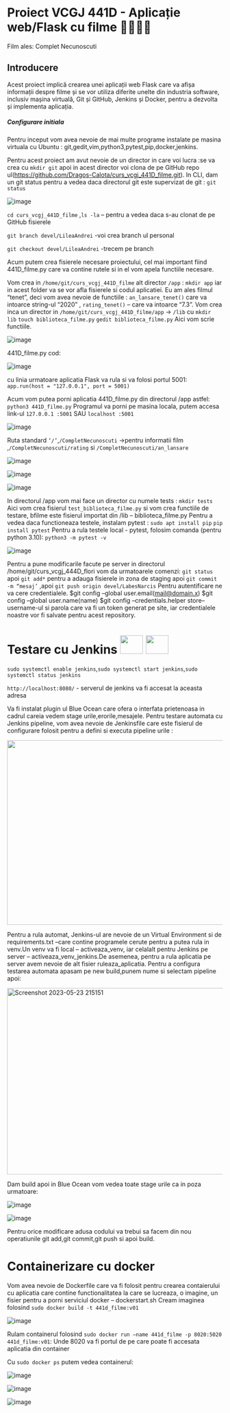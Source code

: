 # Proiect VCGJ 441D - Aplicație web/Flask cu filme 🎥🎥🎥🎥
Film ales: Complet Necunoscuti

## Introducere
Acest proiect implică crearea unei aplicații web Flask care va afișa informații despre filme și se vor utiliza diferite unelte din industria software, inclusiv mașina virtuală, Git și GitHub, Jenkins și Docker, pentru a dezvolta și implementa aplicația.

##### Configurare initiala

Pentru inceput vom avea nevoie de mai multe programe instalate pe masina virtuala cu Ubuntu : git,gedit,vim,python3,pytest,pip,docker,jenkins.

Pentru acest proiect am avut nevoie de un director in care voi lucra :se va crea cu
`mkdir git` apoi in acest director voi clona de pe GitHub repo ul(https://github.com/Dragos-Calota/curs_vcgj_441D_filme.git). 
In CLI, dam un git status pentru a vedea daca directorul git este supervizat de git : `git status`

![image](https://github.com/Dragos-Calota/curs_vcgj_441D_filme/assets/24204707/9101ece7-d87f-47c0-9fdc-4ba56ed0c9a5)

`cd curs_vcgj_441D_filme` ,`ls -la` – pentru a vedea daca s-au clonat de pe GitHub fisierele 

`git branch devel/LileaAndrei` -voi crea branch ul personal 

`git checkout devel/LileaAndrei` -trecem pe branch 

Acum putem crea fisierele necesare proiectului, cel mai important fiind 441D_filme.py care va contine rutele si in el vom apela functiile necesare.

Vom crea in `/home/git/curs_vcgj_441D_filme` alt director `/app` :  `mkdir app` iar in acest folder va se vor afla fisierele si codul aplicatiei.
Eu am ales filmul “tenet”, deci vom avea nevoie de functiile :  `an_lansare_tenet()` care va intoarce string-ul “2020” , `rating_tenet()` – care va intoarce “7.3”.
Vom crea inca un director in `/home/git/curs_vcgj_441D_filme/app` -> `/lib`  cu `mkdir lib`
`touch biblioteca_filme.py` `gedit biblioteca_filme.py` Aici vom scrie functiile.

![image](https://github.com/Dragos-Calota/curs_vcgj_441D_filme/assets/24204707/c3c5c0aa-a536-444c-802f-c74bde7ac79b)

441D_filme.py cod:

![image](https://github.com/Dragos-Calota/curs_vcgj_441D_filme/assets/24204707/9be0a4d5-ac02-4582-851e-dbe8a64c7ba1)




cu linia urmatoare aplicatia Flask va rula si va folosi portul 5001:
`app.run(host = "127.0.0.1", port = 5001)`

Acum vom putea porni aplicatia 441D_filme.py din directorul /app astfel: `python3 441D_filme.py` Programul va porni pe masina locala, putem accesa link-ul `127.0.0.1 :5001` SAU `localhost :5001` 

![image](https://github.com/Dragos-Calota/curs_vcgj_441D_filme/assets/24204707/7c251a0d-161b-450e-8384-fbe535f0c3ad)

Ruta standard `‘/’`,`/CompletNecunoscuti` ->pentru informatii film ,`/CompletNecunoscuti/rating` si `/CompletNecunoscuti/an_lansare`

![image](https://github.com/Dragos-Calota/curs_vcgj_441D_filme/assets/24204707/d8daa572-97ed-48aa-9891-3a92c9d64882)

 ![image](https://github.com/Dragos-Calota/curs_vcgj_441D_filme/assets/24204707/94de3f77-745e-4ad8-8211-6edf255b0ca3)

 ![image](https://github.com/Dragos-Calota/curs_vcgj_441D_filme/assets/24204707/fb13cd43-0326-4a63-9225-5f825e6c4166)

 In directorul /app vom mai face un director cu numele tests :
`mkdir tests` Aici vom crea fisierul `test_biblioteca_filme.py` si vom crea functiile de testare, bfilme este fisierul importat din /lib – biblioteca_filme.py Pentru a vedea daca functioneaza testele, instalam pytest : `sudo apt install pip` `pip install pytest`
Pentru a rula testele local - pytest, folosim comanda (pentru python 3.10): `python3 -m pytest -v`

![image](https://github.com/Dragos-Calota/curs_vcgj_441D_filme/assets/24204707/079fb65b-2f16-40eb-9654-19e9407e8626)

Pentru a pune modificarile facute pe server in directorul /home/git/curs_vcgj_444D_flori vom da urmatoarele comenzi:
`git status` apoi `git add*` pentru a adauga fisierele in zona de staging apoi  `git commit -m “mesaj’` ,apoi 
`git push origin devel/LabesNarcis`
Pentru autentificare ne va cere credentialele.
$git config –global user.email(mail@domain.x) $git config –global user.name(name) $git config –credentials.helper store–username-ul si parola care va fi un token generat pe site, iar credentialele noastre vor fi salvate pentru acest repository.

# Testare cu Jenkins <img src="https://github.com/Dragos-Calota/curs_vcgj_441D_filme/assets/24204707/e02d06e9-e06e-4e47-aabd-b42ae6a7c150"  width="53" height="43"> <img src="https://github.com/Dragos-Calota/curs_vcgj_441D_filme/assets/24204707/e02d06e9-e06e-4e47-aabd-b42ae6a7c150"  width="53" height="43">



`sudo systemctl enable jenkins`,`sudo systemctl start jenkins`,`sudo systemctl status jenkins`

`http://localhost:8080/` - serverul de jenkins va fi accesat la aceasta adresa

Va fi instalat plugin ul Blue Ocean care ofera o interfata prietenoasa in cadrul careia vedem stage urile,erorile,mesajele.
Pentru testare automata cu Jenkins pipeline, vom avea nevoie de Jenkinsfile care este fisierul de configurare folosit pentru a defini si executa pipeline urile : 

<img src="https://github.com/Dragos-Calota/curs_vcgj_441D_filme/assets/24204707/76d4da2a-60d6-4c8b-a383-fae6381b7aa3"  width="530" height="430">



Pentru a rula automat, Jenkins-ul are nevoie de un Virtual Environment si de requirements.txt –care contine  programele cerute pentru a putea rula in venv.Un venv va fi local – activeaza_venv, iar celalalt pentru Jenkins pe server – activeaza_venv_jenkins.De asemenea, pentru a rula aplicatia pe server avem nevoie de alt fisier ruleaza_aplicatia.
Pentru a configura testarea automata apasam pe new build,punem nume si selectam pipeline apoi:

 
<img src="https://github.com/Dragos-Calota/curs_vcgj_441D_filme/assets/24204707/2202a6a6-33f1-4f95-97dd-3041800c687e" alt="Screenshot 2023-05-23 215151" width="535" height="434">

Dam build apoi in Blue Ocean vom vedea toate stage urile ca in poza urmatoare:

![image](https://github.com/Dragos-Calota/curs_vcgj_441D_filme/assets/24204707/3bb769ec-29ca-4ad6-a1e6-fe237c2fe73e )

![image](https://github.com/Dragos-Calota/curs_vcgj_441D_filme/assets/24204707/e5a1185b-1762-4bb9-b99a-acb352957909)


Pentru orice modificare adusa codului va trebui sa facem din nou operatiunile git add,git commit,git push si apoi build.

# Containerizare cu docker

Vom avea nevoie de Dockerfile care va fi folosit pentru crearea contaierului cu aplicatia care  contine functionalitatea la care se lucreaza, o imagine, un fisier pentru a porni serviciul docker – dockerstart.sh 
Cream imaginea folosind `sudo docker build -t 441d_filme:v01`


![image](https://github.com/Dragos-Calota/curs_vcgj_441D_filme/assets/24204707/dd8eb449-2936-484e-9005-70abfd832725)

Rulam containerul folosind `sudo docker run –name 441d_filme -p 8020:5020 441d_filme:v01`:
Unde 8020 va fi portul de pe care poate fi accesata aplicatia din container 

Cu `sudo docker ps` putem vedea containerul:

![image](https://github.com/Dragos-Calota/curs_vcgj_441D_filme/assets/24204707/e584de82-8ae6-4c2c-a33c-e19d5405126d)

![image](https://github.com/Dragos-Calota/curs_vcgj_441D_filme/assets/24204707/501afaef-741f-40c6-b33d-71972c52436d)

![image](https://github.com/Dragos-Calota/curs_vcgj_441D_filme/assets/24204707/806ad8a7-a628-4bb2-a689-a8839fa0d32b)


